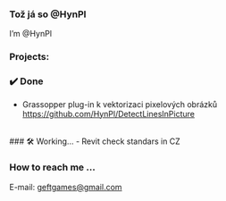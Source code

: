 ### Tož já so @HynPl
I’m @HynPl

### Projects:
### ✔️ Done 
- Grassopper plug-in k vektorizaci pixelových obrázků
https://github.com/HynPl/DetectLinesInPicture
<br>
### 🛠️ Working...
- Revit check standars in CZ

### How to reach me ...
E-mail: geftgames@gmail.com
